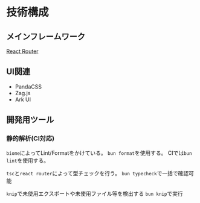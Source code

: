 # 技術構成

## メインフレームワーク

[React Router](https://reactrouter.com)

## UI関連

- PandaCSS
- Zag.js
- Ark UI

## 開発用ツール

### 静的解析(CI対応)

`biome`によってLint/Formatをかけている。
`bun format`を使用する。
CIでは`bun lint`を使用する。

`tsc`と`react router`によって型チェックを行う。
`bun typecheck`で一括で確認可能

`knip`で未使用エクスポートや未使用ファイル等を検出する
`bun knip`で実行